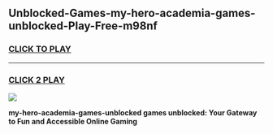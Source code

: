 
## Unblocked-Games-my-hero-academia-games-unblocked-Play-Free-m98nf
<h3>
<a href="https://premium76.site?title=my-hero-academia-games-unblocked&ref=22A">CLICK TO PLAY</a></h3>
<hr>

<h3>
<a href="https://premium76.site?title=my-hero-academia-games-unblocked&ref=22A">CLICK 2 PLAY</a>
  
</h3>

<a href="https://premium76.site?title=my-hero-academia-games-unblocked&ref=22A"><img src="https://clearcache.store/games.png"></a>


**my-hero-academia-games-unblocked games unblocked: Your Gateway to Fun and Accessible Online Gaming**
